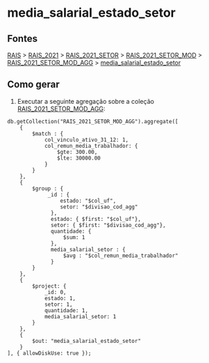 # media_salarial_estado_setor

## Fontes 

[RAIS](../../RAIS.md) > [RAIS_2021](../raizes/RAIS_2021.md) > [RAIS_2021_SETOR](../intermediarias/RAIS_2021_SETOR.md) > [RAIS_2021_SETOR_MOD](../intermediarias/RAIS_2021_SETOR_MOD.md) > [RAIS_2021_SETOR_MOD_AGG](../intermediarias/RAIS_2021_SETOR_MOD_AGG.md) > [media_salarial_estado_setor](./media_salarial_estado_setor.md)

## Como gerar

1. Executar a seguinte agregação sobre a coleção [RAIS_2021_SETOR_MOD_AGG](../intermediarias/RAIS_2021_SETOR_MOD_AGG.md):

```
db.getCollection("RAIS_2021_SETOR_MOD_AGG").aggregate([
	{
		$match : {
			col_vinculo_ativo_31_12: 1,
			col_remun_media_trabalhador: {
				$gte: 300.00,
				$lte: 30000.00
			}
		}
	},
    { 
        $group : { 
             _id : {
                 estado: "$col_uf",
                 setor: "$divisao_cod_agg"
              },
              estado: { $first: "$col_uf"},
              setor: { $first: "$divisao_cod_agg"},
              quantidade: {
                  $sum: 1
              },
              media_salarial_setor : { 
                  $avg : "$col_remun_media_trabalhador"
              }
        }
    },
	{
		$project: {
			_id: 0,
			estado: 1,
			setor: 1,
			quantidade: 1,
			media_salarial_setor: 1
		}
	},
    {
		$out: "media_salarial_estado_setor"
	}
], { allowDiskUse: true });
```